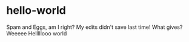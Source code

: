 # hello-world
Spam and Eggs, am I right?
My edits didn't save last time! What gives?
Weeeee
Helllllooo world
